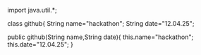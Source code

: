 import java.util.*;

class github{
String name="hackathon";
String date="12.04.25";

public github(String name,String date){
this.name="hackathon";
this.date="12.04.25";
}
